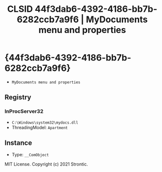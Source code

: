 ﻿---
title: "CLSID 44f3dab6-4392-4186-bb7b-6282ccb7a9f6 | MyDocuments menu and properties"
excerpt: What is COM-Object CLSID 44f3dab6-4392-4186-bb7b-6282ccb7a9f6?
---

# {44f3dab6-4392-4186-bb7b-6282ccb7a9f6}

* `MyDocuments menu and properties`

## Registry


### InProcServer32

* `C:\Windows\system32\mydocs.dll`
* ThreadingModel: `Apartment`

## Instance

* Type: `__ComObject`

MIT License. Copyright (c) 2021 Strontic.



